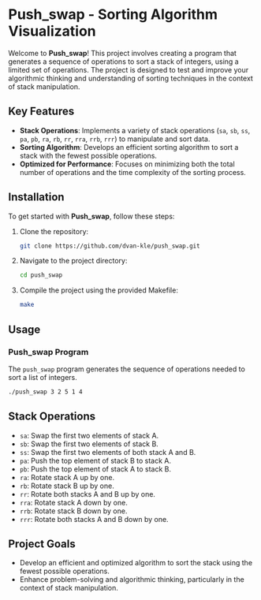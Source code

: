 # Push_swap - Sorting Algorithm Visualization

Welcome to **Push_swap**! This project involves creating a program that generates a sequence of operations to sort a stack of integers, using a limited set of operations. The project is designed to test and improve your algorithmic thinking and understanding of sorting techniques in the context of stack manipulation.

## Key Features

- **Stack Operations**: Implements a variety of stack operations (`sa`, `sb`, `ss`, `pa`, `pb`, `ra`, `rb`, `rr`, `rra`, `rrb`, `rrr`) to manipulate and sort data.
- **Sorting Algorithm**: Develops an efficient sorting algorithm to sort a stack with the fewest possible operations.
- **Optimized for Performance**: Focuses on minimizing both the total number of operations and the time complexity of the sorting process.

## Installation

To get started with **Push_swap**, follow these steps:

1. Clone the repository:
    ```bash
    git clone https://github.com/dvan-kle/push_swap.git
    ```

2. Navigate to the project directory:
    ```bash
    cd push_swap
    ```

3. Compile the project using the provided Makefile:
    ```bash
    make
    ```

## Usage

### Push_swap Program

The `push_swap` program generates the sequence of operations needed to sort a list of integers.

```bash
./push_swap 3 2 5 1 4
```

## Stack Operations

- `sa`: Swap the first two elements of stack A.
- `sb`: Swap the first two elements of stack B.
- `ss`: Swap the first two elements of both stack A and B.
- `pa`: Push the top element of stack B to stack A.
- `pb`: Push the top element of stack A to stack B.
- `ra`: Rotate stack A up by one.
- `rb`: Rotate stack B up by one.
- `rr`: Rotate both stacks A and B up by one.
- `rra`: Rotate stack A down by one.
- `rrb`: Rotate stack B down by one.
- `rrr`: Rotate both stacks A and B down by one.

## Project Goals

- Develop an efficient and optimized algorithm to sort the stack using the fewest possible operations.
- Enhance problem-solving and algorithmic thinking, particularly in the context of stack manipulation.

